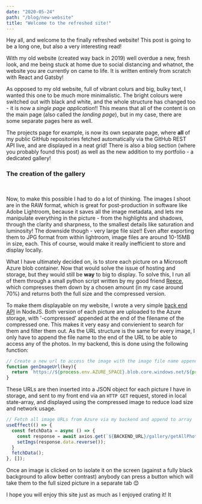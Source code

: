 ```yaml
---
date: "2020-05-24"
path: "/blog/new-website"
title: "Welcome to the refreshed site!"
---
```

Hey all, and welcome to the finally refreshed website! This post is going to be a long one, but also a very interesting read!

With my old website (created way back in 2019) well overdue a new, fresh look, and me being stuck at home due to social distancing and whatnot, the website you are currently on came to life. It is written entirely from scratch with React and Gatsby!

As opposed to my old website, full of vibrant colurs and big, bulky text, I wanted this one to be much more minimalistic. The bright colours were switched out with black and white, and the whole structure has changed too - it is now a _single page application_!! This means that all of the content is on the main page (also called the _landing page_), but in my case, there are some separate pages here as well.

The projects page for example, is now its own separate page, where __all__ of my public GitHub repositories fetched automatically via the GitHub REST API live, and are displayed in a neat grid! There is also a blog section (where you probably found this post) as well as the new addition to my portfolio - a dedicated gallery!

### __The creation of the gallery__ 
</br>
  
Now, to make this possible I had to do a lot of thinking. The images I shoot are in the RAW format, which is great for post-production in software like Adobe Lightroom, because it saves all the image metadata, and lets me manipulate everything in the picture - from the highlights and shadows, through the clarity and sharpness, to the smallest details like saturation and luminosity! The downside though - very large file size!! Even after exporting them to JPG format from within lightroom, image files are around 10-15MB in size, each. This of course, would make it really inefficient to store and display locally.

What I have ultimately decided on, is to store each picture on a Microsoft Azure blob container. Now that would solve the issue of hosting and storage, but they would still be __way__ to big to display. To solve this, I run all of them through a small python script written by my good friend [Reece](http://reecemercer.dev), which compresses them down by a chosen amount (in my case around 70%) and returns both the full size and the compressed version.

To make them displayable on my website, I wrote a very simple [back end API](https://github.com/PiotrRut/prutkowski.tech-backend) in NodeJS. Both version of each picture are uploaded to the Azure storage, with '-compressed' appended at the end of the filename of the compressed one. This makes it very easy and convienient to search for them and filter them out. As the URL structure is the same for every image, I only have to append the file name to the end of the URL to be able to access any of the photos. In my backend, this is done using the following function:

```javascript
// Create a new url to access the image with the image file name appended at the end
function genImageUrl(key){
  return `https://${process.env.AZURE_SPACE}.blob.core.windows.net/${process.env.AZURE_CONTAINER}/${key}`
}
```

These URLs are then inserted into a JSON object for each picture I have in storage, and sent to my front end via an ```HTTP GET``` request, stored in local state-array, and displayed using the compressed image to reduce load size and network usage.

```javascript
// Fetch all image URLs from Azure via my backend and append to array
useEffect(() => {
  const fetchData = async () => {
    const response = await axios.get(`${BACKEND_URL}/gallery/getAllPhotos`);
    setImgs(response.data.reverse());
  }
  fetchData();
}, []);
```

Once an image is clicked on to isolate it on the screen (against a fully black background to allow better contrast) anybody can press a button which will take them to the full sized picture in a separate tab 😊

I hope you will enjoy this site just as much as I enjoyed crating it! It

